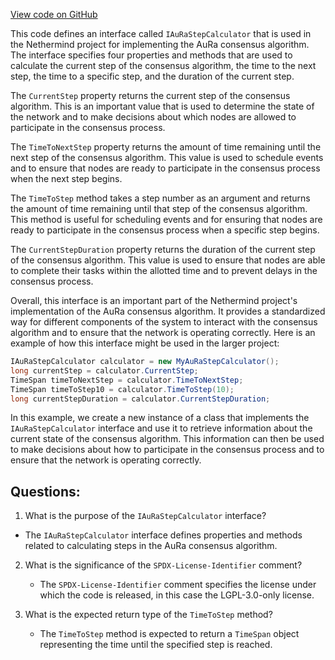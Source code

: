[View code on GitHub](https://github.com/nethermindeth/nethermind/Nethermind.Consensus.AuRa/IAuRaStepCalculator.cs)

This code defines an interface called `IAuRaStepCalculator` that is used in the Nethermind project for implementing the AuRa consensus algorithm. The interface specifies four properties and methods that are used to calculate the current step of the consensus algorithm, the time to the next step, the time to a specific step, and the duration of the current step.

The `CurrentStep` property returns the current step of the consensus algorithm. This is an important value that is used to determine the state of the network and to make decisions about which nodes are allowed to participate in the consensus process.

The `TimeToNextStep` property returns the amount of time remaining until the next step of the consensus algorithm. This value is used to schedule events and to ensure that nodes are ready to participate in the consensus process when the next step begins.

The `TimeToStep` method takes a step number as an argument and returns the amount of time remaining until that step of the consensus algorithm. This method is useful for scheduling events and for ensuring that nodes are ready to participate in the consensus process when a specific step begins.

The `CurrentStepDuration` property returns the duration of the current step of the consensus algorithm. This value is used to ensure that nodes are able to complete their tasks within the allotted time and to prevent delays in the consensus process.

Overall, this interface is an important part of the Nethermind project's implementation of the AuRa consensus algorithm. It provides a standardized way for different components of the system to interact with the consensus algorithm and to ensure that the network is operating correctly. Here is an example of how this interface might be used in the larger project:

```csharp
IAuRaStepCalculator calculator = new MyAuRaStepCalculator();
long currentStep = calculator.CurrentStep;
TimeSpan timeToNextStep = calculator.TimeToNextStep;
TimeSpan timeToStep10 = calculator.TimeToStep(10);
long currentStepDuration = calculator.CurrentStepDuration;
```

In this example, we create a new instance of a class that implements the `IAuRaStepCalculator` interface and use it to retrieve information about the current state of the consensus algorithm. This information can then be used to make decisions about how to participate in the consensus process and to ensure that the network is operating correctly.
## Questions: 
 1. What is the purpose of the `IAuRaStepCalculator` interface?
   - The `IAuRaStepCalculator` interface defines properties and methods related to calculating steps in the AuRa consensus algorithm.

2. What is the significance of the `SPDX-License-Identifier` comment?
   - The `SPDX-License-Identifier` comment specifies the license under which the code is released, in this case the LGPL-3.0-only license.

3. What is the expected return type of the `TimeToStep` method?
   - The `TimeToStep` method is expected to return a `TimeSpan` object representing the time until the specified step is reached.
